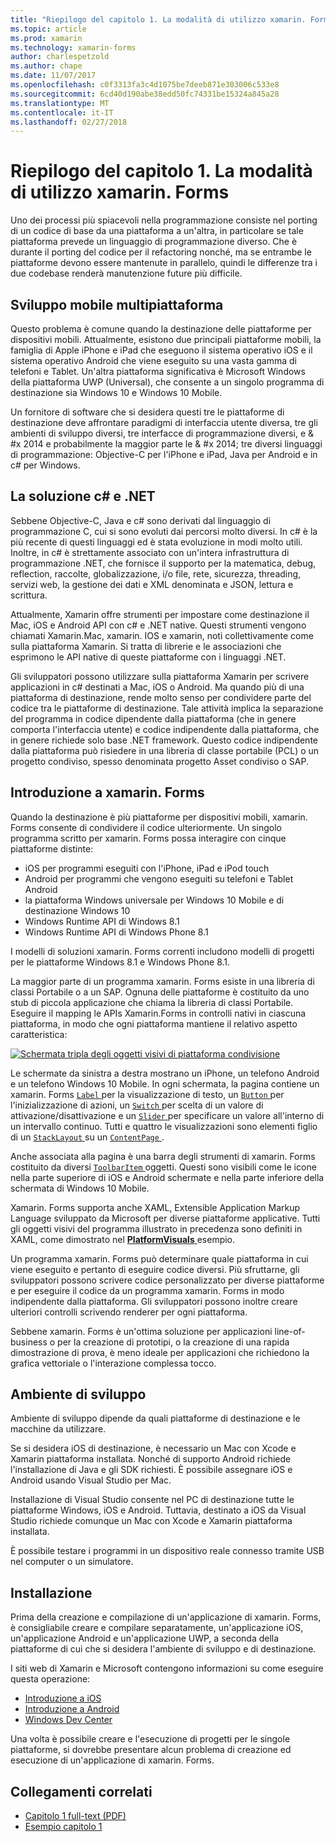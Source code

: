 ```yaml
---
title: "Riepilogo del capitolo 1. La modalità di utilizzo xamarin. Forms"
ms.topic: article
ms.prod: xamarin
ms.technology: xamarin-forms
author: charlespetzold
ms.author: chape
ms.date: 11/07/2017
ms.openlocfilehash: c0f3313fa3c4d1075be7deeb871e303006c533e8
ms.sourcegitcommit: 6cd40d190abe38edd50fc74331be15324a845a28
ms.translationtype: MT
ms.contentlocale: it-IT
ms.lasthandoff: 02/27/2018
---
```

# <a name="summary-of-chapter-1-how-does-xamarinforms-fit-in"></a>Riepilogo del capitolo 1. La modalità di utilizzo xamarin. Forms

Uno dei processi più spiacevoli nella programmazione consiste nel porting di un codice di base da una piattaforma a un'altra, in particolare se tale piattaforma prevede un linguaggio di programmazione diverso. Che è durante il porting del codice per il refactoring nonché, ma se entrambe le piattaforme devono essere mantenute in parallelo, quindi le differenze tra i due codebase renderà manutenzione future più difficile.

## <a name="cross-platform-mobile-development"></a>Sviluppo mobile multipiattaforma

Questo problema è comune quando la destinazione delle piattaforme per dispositivi mobili. Attualmente, esistono due principali piattaforme mobili, la famiglia di Apple iPhone e iPad che eseguono il sistema operativo iOS e il sistema operativo Android che viene eseguito su una vasta gamma di telefoni e Tablet. Un'altra piattaforma significativa è Microsoft Windows della piattaforma UWP (Universal), che consente a un singolo programma di destinazione sia Windows 10 e Windows 10 Mobile.

Un fornitore di software che si desidera questi tre le piattaforme di destinazione deve affrontare paradigmi di interfaccia utente diversa, tre gli ambienti di sviluppo diversi, tre interfacce di programmazione diversi, e & #x 2014 e probabilmente la maggior parte le & #x 2014; tre diversi linguaggi di programmazione: Objective-C per l'iPhone e iPad, Java per Android e in c# per Windows.

## <a name="the-c-and-net-solution"></a>La soluzione c# e .NET

Sebbene Objective-C, Java e c# sono derivati dal linguaggio di programmazione C, cui si sono evoluti dai percorsi molto diversi. In c# è la più recente di questi linguaggi ed è stata evoluzione in modi molto utili. Inoltre, in c# è strettamente associato con un'intera infrastruttura di programmazione .NET, che fornisce il supporto per la matematica, debug, reflection, raccolte, globalizzazione, i/o file, rete, sicurezza, threading, servizi web, la gestione dei dati e XML denominata e JSON, lettura e scrittura.

Attualmente, Xamarin offre strumenti per impostare come destinazione il Mac, iOS e Android API con c# e .NET native. Questi strumenti vengono chiamati Xamarin.Mac, xamarin. IOS e xamarin, noti collettivamente come sulla piattaforma Xamarin. Si tratta di librerie e le associazioni che esprimono le API native di queste piattaforme con i linguaggi .NET.

Gli sviluppatori possono utilizzare sulla piattaforma Xamarin per scrivere applicazioni in c# destinati a Mac, iOS o Android. Ma quando più di una piattaforma di destinazione, rende molto senso per condividere parte del codice tra le piattaforme di destinazione. Tale attività implica la separazione del programma in codice dipendente dalla piattaforma (che in genere comporta l'interfaccia utente) e codice indipendente dalla piattaforma, che in genere richiede solo base .NET framework. Questo codice indipendente dalla piattaforma può risiedere in una libreria di classe portabile (PCL) o un progetto condiviso, spesso denominata progetto Asset condiviso o SAP.

## <a name="introducing-xamarinforms"></a>Introduzione a xamarin. Forms

Quando la destinazione è più piattaforme per dispositivi mobili, xamarin. Forms consente di condividere il codice ulteriormente. Un singolo programma scritto per xamarin. Forms possa interagire con cinque piattaforme distinte:

- iOS per programmi eseguiti con l'iPhone, iPad e iPod touch
- Android per programmi che vengono eseguiti su telefoni e Tablet Android
- la piattaforma Windows universale per Windows 10 Mobile e di destinazione Windows 10
- Windows Runtime API di Windows 8.1
- Windows Runtime API di Windows Phone 8.1

I modelli di soluzioni xamarin. Forms correnti includono modelli di progetti per le piattaforme Windows 8.1 e Windows Phone 8.1.

La maggior parte di un programma xamarin. Forms esiste in una libreria di classi Portabile o a un SAP. Ognuna delle piattaforme è costituito da uno stub di piccola applicazione che chiama la libreria di classi Portabile. Eseguire il mapping le APIs Xamarin.Forms in controlli nativi in ciascuna piattaforma, in modo che ogni piattaforma mantiene il relativo aspetto caratteristica:

[![Schermata tripla degli oggetti visivi di piattaforma condivisione](images/ch01fg03-small.png "xamarin. Forms Controls on Each Platform")](images/ch01fg03-large.png "xamarin. Forms Controls on Each Platform")

Le schermate da sinistra a destra mostrano un iPhone, un telefono Android e un telefono Windows 10 Mobile. In ogni schermata, la pagina contiene un xamarin. Forms [ `Label` ](https://developer.xamarin.com/api/type/Xamarin.Forms.Label/) per la visualizzazione di testo, un [ `Button` ](https://developer.xamarin.com/api/type/Xamarin.Forms.Button/) per l'inizializzazione di azioni, un [ `Switch` ](https://developer.xamarin.com/api/type/Xamarin.Forms.Switch/) per scelta di un valore di attivazione/disattivazione e un [ `Slider` ](https://developer.xamarin.com/api/type/Xamarin.Forms.Slider/) per specificare un valore all'interno di un intervallo continuo. Tutti e quattro le visualizzazioni sono elementi figlio di un [ `StackLayout` ](https://developer.xamarin.com/api/type/Xamarin.Forms.StackLayout/) su un [ `ContentPage` ](https://developer.xamarin.com/api/type/Xamarin.Forms.ContentPage/).

Anche associata alla pagina è una barra degli strumenti di xamarin. Forms costituito da diversi [ `ToolbarItem` ](https://developer.xamarin.com/api/type/Xamarin.Forms.ToolbarItem/) oggetti. Questi sono visibili come le icone nella parte superiore di iOS e Android schermate e nella parte inferiore della schermata di Windows 10 Mobile.

Xamarin. Forms supporta anche XAML, Extensible Application Markup Language sviluppato da Microsoft per diverse piattaforme applicative. Tutti gli oggetti visivi del programma illustrato in precedenza sono definiti in XAML, come dimostrato nel [ **PlatformVisuals** ](https://github.com/xamarin/xamarin-forms-book-samples/tree/master/Chapter01/PlatformVisuals) esempio.

Un programma xamarin. Forms può determinare quale piattaforma in cui viene eseguito e pertanto di eseguire codice diversi. Più sfruttarne, gli sviluppatori possono scrivere codice personalizzato per diverse piattaforme e per eseguire il codice da un programma xamarin. Forms in modo indipendente dalla piattaforma. Gli sviluppatori possono inoltre creare ulteriori controlli scrivendo renderer per ogni piattaforma.

Sebbene xamarin. Forms è un'ottima soluzione per applicazioni line-of-business o per la creazione di prototipi, o la creazione di una rapida dimostrazione di prova, è meno ideale per applicazioni che richiedono la grafica vettoriale o l'interazione complessa tocco.

## <a name="your-development-environment"></a>Ambiente di sviluppo

Ambiente di sviluppo dipende da quali piattaforme di destinazione e le macchine da utilizzare.

Se si desidera iOS di destinazione, è necessario un Mac con Xcode e Xamarin piattaforma installata. Nonché di supporto Android richiede l'installazione di Java e gli SDK richiesti. È possibile assegnare iOS e Android usando Visual Studio per Mac.

Installazione di Visual Studio consente nel PC di destinazione tutte le piattaforme Windows, iOS e Android. Tuttavia, destinato a iOS da Visual Studio richiede comunque un Mac con Xcode e Xamarin piattaforma installata.

È possibile testare i programmi in un dispositivo reale connesso tramite USB nel computer o un simulatore.

## <a name="installation"></a>Installazione

Prima della creazione e compilazione di un'applicazione di xamarin. Forms, è consigliabile creare e compilare separatamente, un'applicazione iOS, un'applicazione Android e un'applicazione UWP, a seconda della piattaforme di cui che si desidera l'ambiente di sviluppo e di destinazione.

I siti web di Xamarin e Microsoft contengono informazioni su come eseguire questa operazione:

- [Introduzione a iOS](~/ios/get-started/index.md)
- [Introduzione a Android](~/android/get-started/index.md)
- [Windows Dev Center](http://dev.windows.com)

Una volta è possibile creare e l'esecuzione di progetti per le singole piattaforme, si dovrebbe presentare alcun problema di creazione ed esecuzione di un'applicazione di xamarin. Forms.



## <a name="related-links"></a>Collegamenti correlati

- [Capitolo 1 full-text (PDF)](https://download.xamarin.com/developer/xamarin-forms-book/XamarinFormsBook-Ch01-Apr2016.pdf)
- [Esempio capitolo 1](https://github.com/xamarin/xamarin-forms-book-samples/tree/master/Chapter01)
